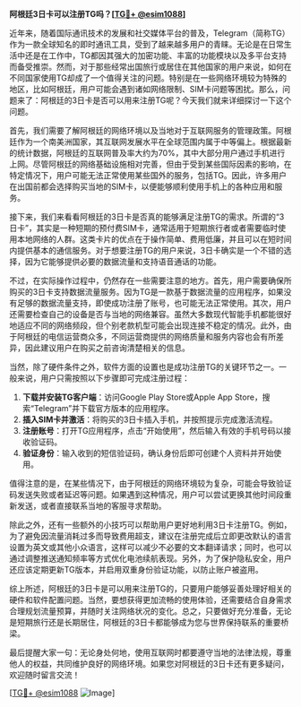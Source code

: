 **阿根廷3日卡可以注册TG吗？[[TG💪+ @esim1088](https://t.me/s/esim1088)]**

近年来，随着国际通讯技术的发展和社交媒体平台的普及，Telegram（简称TG）作为一款全球知名的即时通讯工具，受到了越来越多用户的青睐。无论是在日常生活中还是在工作中，TG都因其强大的加密功能、丰富的功能模块以及多平台支持而备受推崇。然而，对于那些经常出国旅行或居住在其他国家的用户来说，如何在不同国家使用TG却成了一个值得关注的问题。特别是在一些网络环境较为特殊的地区，比如阿根廷，用户可能会遇到诸如网络限制、SIM卡问题等困扰。那么，问题来了：阿根廷的3日卡是否可以用来注册TG呢？今天我们就来详细探讨一下这个问题。

首先，我们需要了解阿根廷的网络环境以及当地对于互联网服务的管理政策。阿根廷作为一个南美洲国家，其互联网发展水平在全球范围内属于中等偏上。根据最新的统计数据，阿根廷的互联网普及率大约为70%，其中大部分用户通过手机进行上网。尽管阿根廷的网络基础设施相对完善，但由于受到某些国际因素的影响，在特定情况下，用户可能无法正常使用某些国外的服务，包括TG。因此，许多用户在出国前都会选择购买当地的SIM卡，以便能够顺利使用手机上的各种应用和服务。

接下来，我们来看看阿根廷的3日卡是否真的能够满足注册TG的需求。所谓的“3日卡”，其实是一种短期的预付费SIM卡，通常适用于短期旅行者或者需要临时使用本地网络的人群。这类卡片的优点在于操作简单、费用低廉，并且可以在短时间内提供基本的通信服务。对于想要注册TG的用户来说，3日卡确实是一个不错的选择，因为它能够提供必要的数据流量和支持语音通话的功能。

不过，在实际操作过程中，仍然存在一些需要注意的地方。首先，用户需要确保所购买的3日卡支持数据流量服务。因为TG是一款基于数据流量的应用程序，如果没有足够的数据流量支持，即使成功注册了账号，也可能无法正常使用。其次，用户还需要检查自己的设备是否与当地的网络兼容。虽然大多数现代智能手机都能很好地适应不同的网络频段，但个别老款机型可能会出现连接不稳定的情况。此外，由于阿根廷的电信运营商众多，不同运营商提供的网络质量和服务内容也会有所差异，因此建议用户在购买之前咨询清楚相关的信息。

当然，除了硬件条件之外，软件方面的设置也是成功注册TG的关键环节之一。一般来说，用户只需按照以下步骤即可完成注册过程：

1. **下载并安装TG客户端**：访问Google Play Store或Apple App Store，搜索“Telegram”并下载官方版本的应用程序。
2. **插入SIM卡并激活**：将购买的3日卡插入手机，并按照提示完成激活流程。
3. **注册账号**：打开TG应用程序，点击“开始使用”，然后输入有效的手机号码以接收验证码。
4. **验证身份**：输入收到的短信验证码，确认身份后即可创建个人资料并开始使用。

值得注意的是，在某些情况下，由于阿根廷的网络环境较为复杂，可能会导致验证码发送失败或者延迟等问题。如果遇到这种情况，用户可以尝试更换其他时间段重新发送，或者直接联系当地的客服寻求帮助。

除此之外，还有一些额外的小技巧可以帮助用户更好地利用3日卡注册TG。例如，为了避免因流量消耗过多而导致费用超支，建议在注册完成后立即更改默认的语言设置为英文或其他小众语言，这样可以减少不必要的文本翻译请求；同时，也可以通过调整推送通知频率等方式优化电池续航表现。另外，为了保护隐私安全，用户还应该定期更新TG版本，并启用双重身份验证功能，以防止账户被盗用。

综上所述，阿根廷的3日卡是可以用来注册TG的，只要用户能够妥善处理好相关的硬件和软件配置问题。当然，要想获得更加流畅的使用体验，还需要结合自身需求合理规划流量预算，并随时关注网络状况的变化。总之，只要做好充分准备，无论是短期旅行还是长期居住，阿根廷的3日卡都能够成为您与世界保持联系的重要桥梁。

最后提醒大家一句：无论身处何地，使用互联网时都要遵守当地的法律法规，尊重他人的权益，共同维护良好的网络环境。如果您对阿根廷的3日卡还有更多疑问，欢迎随时留言交流！

[[TG💪+ @esim1088](https://t.me/s/esim1088) ![Image](https://i.postimg.cc/4NQfJmqS/Snipaste-2025-05-13-00-14-12.png)]